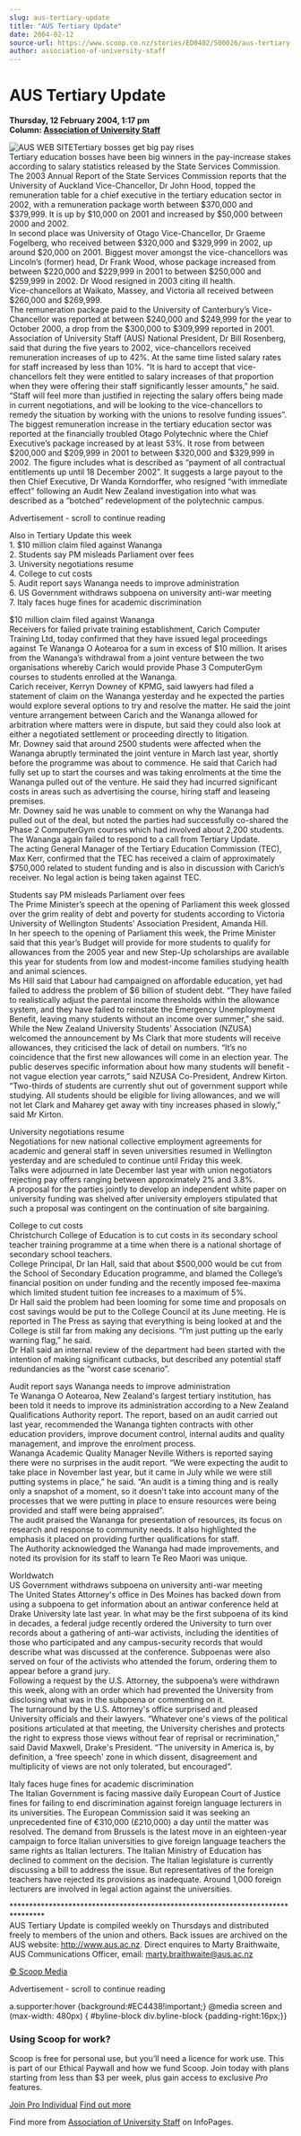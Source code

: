 ```yaml
---
slug: aus-tertiary-update
title: "AUS Tertiary Update"
date: 2004-02-12
source-url: https://www.scoop.co.nz/stories/ED0402/S00026/aus-tertiary-update.htm
author: association-of-university-staff
---
```

AUS Tertiary Update
===================

**Thursday, 12 February 2004, 1:17 pm**  
**Column: [Association of University Staff](https://info.scoop.co.nz/Association_of_University_Staff)**

![AUS WEB SITE](http://www.aus.ac.nz/pictures/logo.gif)Tertiary bosses get big pay rises  
Tertiary education bosses have been big winners in the pay-increase stakes according to salary statistics released by the State Services Commission. The 2003 Annual Report of the State Services Commission reports that the University of Auckland Vice-Chancellor, Dr John Hood, topped the remuneration table for a chief executive in the tertiary education sector in 2002, with a remuneration package worth between $370,000 and $379,999. It is up by $10,000 on 2001 and increased by $50,000 between 2000 and 2002.  
In second place was University of Otago Vice-Chancellor, Dr Graeme Fogelberg, who received between $320,000 and $329,999 in 2002, up around $20,000 on 2001. Biggest mover amongst the vice-chancellors was Lincoln’s (former) head, Dr Frank Wood, whose package increased from between $220,000 and $229,999 in 2001 to between $250,000 and $259,999 in 2002. Dr Wood resigned in 2003 citing ill health.  
Vice-chancellors at Waikato, Massey, and Victoria all received between $260,000 and $269,999.  
The remuneration package paid to the University of Canterbury’s Vice-Chancellor was reported at between $240,000 and $249,999 for the year to October 2000, a drop from the $300,000 to $309,999 reported in 2001.  
Association of University Staff (AUS) National President, Dr Bill Rosenberg, said that during the five years to 2002, vice-chancellors received remuneration increases of up to 42%. At the same time listed salary rates for staff increased by less than 10%. “It is hard to accept that vice-chancellors felt they were entitled to salary increases of that proportion when they were offering their staff significantly lesser amounts,” he said. “Staff will feel more than justified in rejecting the salary offers being made in current negotiations, and will be looking to the vice-chancellors to remedy the situation by working with the unions to resolve funding issues”.  
The biggest remuneration increase in the tertiary education sector was reported at the financially troubled Otago Polytechnic where the Chief Executive’s package increased by at least 53%. It rose from between $200,000 and $209,999 in 2001 to between $320,000 and $329,999 in 2002. The figure includes what is described as “payment of all contractual entitlements up until 18 December 2002”. It suggests a large payout to the then Chief Executive, Dr Wanda Korndorffer, who resigned “with immediate effect” following an Audit New Zealand investigation into what was described as a “botched” redevelopment of the polytechnic campus.

Advertisement - scroll to continue reading





Also in Tertiary Update this week  
1\. $10 million claim filed against Wananga  
2\. Students say PM misleads Parliament over fees  
3\. University negotiations resume  
4\. College to cut costs  
5\. Audit report says Wananga needs to improve administration  
6\. US Government withdraws subpoena on university anti-war meeting  
7\. Italy faces huge fines for academic discrimination

$10 million claim filed against Wananga  
Receivers for failed private training establishment, Carich Computer Training Ltd, today confirmed that they have issued legal proceedings against Te Wananga O Aotearoa for a sum in excess of $10 million. It arises from the Wananga’s withdrawal from a joint venture between the two organisations whereby Carich would provide Phase 3 ComputerGym courses to students enrolled at the Wananga.  
Carich receiver, Kerryn Downey of KPMG, said lawyers had filed a statement of claim on the Wananga yesterday and he expected the parties would explore several options to try and resolve the matter. He said the joint venture arrangement between Carich and the Wananga allowed for arbitration where matters were in dispute, but said they could also look at either a negotiated settlement or proceeding directly to litigation.  
Mr. Downey said that around 2500 students were affected when the Wananga abruptly terminated the joint venture in March last year, shortly before the programme was about to commence. He said that Carich had fully set up to start the courses and was taking enrolments at the time the Wananga pulled out of the venture. He said they had incurred significant costs in areas such as advertising the course, hiring staff and leaseing premises.  
Mr. Downey said he was unable to comment on why the Wananga had pulled out of the deal, but noted the parties had successfully co-shared the Phase 2 ComputerGym courses which had involved about 2,200 students.  
The Wananga again failed to respond to a call from Tertiary Update.  
The acting General Manager of the Tertiary Education Commission (TEC), Max Kerr, confirmed that the TEC has received a claim of approximately $750,000 related to student funding and is also in discussion with Carich’s receiver. No legal action is being taken against TEC.

Students say PM misleads Parliament over fees  
The Prime Minister’s speech at the opening of Parliament this week glossed over the grim reality of debt and poverty for students according to Victoria University of Wellington Students’ Association President, Amanda Hill.  
In her speech to the opening of Parliament this week, the Prime Minister said that this year’s Budget will provide for more students to qualify for allowances from the 2005 year and new Step-Up scholarships are available this year for students from low and modest-income families studying health and animal sciences.  
Ms Hill said that Labour had campaigned on affordable education, yet had failed to address the problem of $6 billion of student debt. “They have failed to realistically adjust the parental income thresholds within the allowance system, and they have failed to reinstate the Emergency Unemployment Benefit, leaving many students without an income over summer,” she said.  
While the New Zealand University Students’ Association (NZUSA) welcomed the announcement by Ms Clark that more students will receive allowances, they criticised the lack of detail on numbers. “It’s no coincidence that the first new allowances will come in an election year. The public deserves specific information about how many students will benefit - not vague election year carrots,” said NZUSA Co-President, Andrew Kirton.  
“Two-thirds of students are currently shut out of government support while studying. All students should be eligible for living allowances, and we will not let Clark and Maharey get away with tiny increases phased in slowly,” said Mr Kirton.

University negotiations resume  
Negotiations for new national collective employment agreements for academic and general staff in seven universities resumed in Wellington yesterday and are scheduled to continue until Friday this week.  
Talks were adjourned in late December last year with union negotiators rejecting pay offers ranging between approximately 2% and 3.8%.  
A proposal for the parties jointly to develop an independent white paper on university funding was shelved after university employers stipulated that such a proposal was contingent on the continuation of site bargaining.

College to cut costs  
Christchurch College of Education is to cut costs in its secondary school teacher training programme at a time when there is a national shortage of secondary school teachers.  
College Principal, Dr Ian Hall, said that about $500,000 would be cut from the School of Secondary Education programme, and blamed the College’s financial position on under funding and the recently imposed fee-maxima which limited student tuition fee increases to a maximum of 5%.  
Dr Hall said the problem had been looming for some time and proposals on cost savings would be put to the College Council at its June meeting. He is reported in The Press as saying that everything is being looked at and the College is still far from making any decisions. “I’m just putting up the early warning flag,” he said.  
Dr Hall said an internal review of the department had been started with the intention of making significant cutbacks, but described any potential staff redundancies as the “worst case scenario”.

Audit report says Wananga needs to improve administration  
Te Wananga O Aotearoa, New Zealand's largest tertiary institution, has been told it needs to improve its administration according to a New Zealand Qualifications Authority report. The report, based on an audit carried out last year, recommended the Wananga tighten contracts with other education providers, improve document control, internal audits and quality management, and improve the enrolment process.  
Wananga Academic Quality Manager Neville Withers is reported saying there were no surprises in the audit report. “We were expecting the audit to take place in November last year, but it came in July while we were still putting systems in place,” he said. “An audit is a timing thing and is really only a snapshot of a moment, so it doesn't take into account many of the processes that we were putting in place to ensure resources were being provided and staff were being appraised”.  
The audit praised the Wananga for presentation of resources, its focus on research and response to community needs. It also highlighted the emphasis it placed on providing further qualifications for staff.  
The Authority acknowledged the Wananga had made improvements, and noted its provision for its staff to learn Te Reo Maori was unique.

Worldwatch  
US Government withdraws subpoena on university anti-war meeting  
The United States Attorney's office in Des Moines has backed down from using a subpoena to get information about an antiwar conference held at Drake University late last year. In what may be the first subpoena of its kind in decades, a federal judge recently ordered the University to turn over records about a gathering of anti-war activists, including the identities of those who participated and any campus-security records that would describe what was discussed at the conference. Subpoenas were also served on four of the activists who attended the forum, ordering them to appear before a grand jury.  
Following a request by the U.S. Attorney, the subpoena’s were withdrawn this week, along with an order which had prevented the University from disclosing what was in the subpoena or commenting on it.  
The turnaround by the U.S. Attorney's office surprised and pleased University officials and their lawyers. “Whatever one's views of the political positions articulated at that meeting, the University cherishes and protects the right to express those views without fear of reprisal or recrimination,” said David Maxwell, Drake's President. “The university in America is, by definition, a ‘free speech' zone in which dissent, disagreement and multiplicity of views are not only tolerated, but encouraged”.

Italy faces huge fines for academic discrimination  
The Italian Government is facing massive daily European Court of Justice fines for failing to end discrimination against foreign language lecturers in its universities. The European Commission said it was seeking an unprecedented fine of €310,000 (£210,000) a day until the matter was resolved. The demand from Brussels is the latest move in an eighteen-year campaign to force Italian universities to give foreign language teachers the same rights as Italian lecturers. The Italian Ministry of Education has declined to comment on the decision. The Italian legislature is currently discussing a bill to address the issue. But representatives of the foreign teachers have rejected its provisions as inadequate. Around 1,000 foreign lecturers are involved in legal action against the universities.

\*\*\*\*\*\*\*\*\*\*\*\*\*\*\*\*\*\*\*\*\*\*\*\*\*\*\*\*\*\*\*\*\*\*\*\*\*\*\*\*\*\*\*\*\*\*\*\*\*\*\*\*\*\*\*\*\*\*\*\*\*\*\*\*\*\*\*\*\*\*\*\*\*\*\*\*\*\*\*\*  
AUS Tertiary Update is compiled weekly on Thursdays and distributed freely to members of the union and others. Back issues are archived on the AUS website: http://www.aus.ac.nz. Direct enquires to Marty Braithwaite, AUS Communications Officer, email: marty.braithwaite@aus.ac.nz  

[© Scoop Media](http://www.scoop.co.nz/about/terms.html)  

Advertisement - scroll to continue reading



a.supporter:hover {background:#EC4438!important;} @media screen and (max-width: 480px) { #byline-block div.byline-block {padding-right:16px;}}

### Using Scoop for work?

Scoop is free for personal use, but you’ll need a licence for work use. This is part of our Ethical Paywall and how we fund Scoop. Join today with plans starting from less than $3 per week, plus gain access to exclusive _Pro_ features.  
  
[Join Pro Individual](https://pro.scoop.co.nz/Individual/?from=ProIn24) [Find out more](https://pro.scoop.co.nz/using-scoop-for-work/?from=ProIn24)

Find more from [Association of University Staff](https://info.scoop.co.nz/Association_of_University_Staff) on InfoPages.
